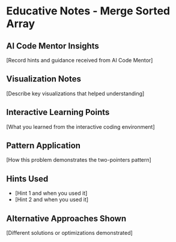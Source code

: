 # Educative Notes - Merge Sorted Array

## AI Code Mentor Insights
[Record hints and guidance received from AI Code Mentor]

## Visualization Notes
[Describe key visualizations that helped understanding]

## Interactive Learning Points
[What you learned from the interactive coding environment]

## Pattern Application
[How this problem demonstrates the two-pointers pattern]

## Hints Used
- [Hint 1 and when you used it]
- [Hint 2 and when you used it]

## Alternative Approaches Shown
[Different solutions or optimizations demonstrated]
